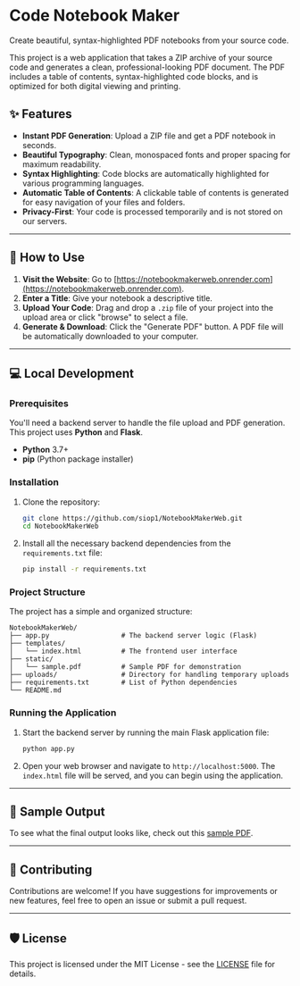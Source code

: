 # Code Notebook Maker

Create beautiful, syntax-highlighted PDF notebooks from your source code.

This project is a web application that takes a ZIP archive of your source code and generates a clean, professional-looking PDF document. The PDF includes a table of contents, syntax-highlighted code blocks, and is optimized for both digital viewing and printing.

## ✨ Features

- **Instant PDF Generation**: Upload a ZIP file and get a PDF notebook in seconds.  
- **Beautiful Typography**: Clean, monospaced fonts and proper spacing for maximum readability.  
- **Syntax Highlighting**: Code blocks are automatically highlighted for various programming languages.  
- **Automatic Table of Contents**: A clickable table of contents is generated for easy navigation of your files and folders.  
- **Privacy-First**: Your code is processed temporarily and is not stored on our servers.

---

## 🚀 How to Use

1. **Visit the Website**: Go to [https://notebookmakerweb.onrender.com](https://notebookmakerweb.onrender.com).  
2. **Enter a Title**: Give your notebook a descriptive title.  
3. **Upload Your Code**: Drag and drop a `.zip` file of your project into the upload area or click "browse" to select a file.  
4. **Generate & Download**: Click the "Generate PDF" button. A PDF file will be automatically downloaded to your computer.

---

## 💻 Local Development

### Prerequisites

You'll need a backend server to handle the file upload and PDF generation. This project uses **Python** and **Flask**.

- **Python** 3.7+  
- **pip** (Python package installer)

### Installation

1. Clone the repository:  
   ```bash
   git clone https://github.com/siop1/NotebookMakerWeb.git
   cd NotebookMakerWeb
   ```

2. Install all the necessary backend dependencies from the `requirements.txt` file:  
   ```bash
   pip install -r requirements.txt
   ```

### Project Structure

The project has a simple and organized structure:

```
NotebookMakerWeb/
├── app.py                  # The backend server logic (Flask)
├── templates/
│   └── index.html          # The frontend user interface
├── static/
│   └── sample.pdf          # Sample PDF for demonstration
├── uploads/                # Directory for handling temporary uploads
├── requirements.txt        # List of Python dependencies
└── README.md
```

### Running the Application

1. Start the backend server by running the main Flask application file:  
   ```bash
   python app.py
   ```

2. Open your web browser and navigate to `http://localhost:5000`. The `index.html` file will be served, and you can begin using the application.

---

## 📄 Sample Output

To see what the final output looks like, check out this [sample PDF](https://github.com/siop1/NotebookMakerWeb/blob/master/static/sample.pdf).

---

## 🤝 Contributing

Contributions are welcome! If you have suggestions for improvements or new features, feel free to open an issue or submit a pull request.

---

## 🛡️ License

This project is licensed under the MIT License - see the [LICENSE](https://github.com/siop1/NotebookMakerWeb/blob/master/LICENSE) file for details.
